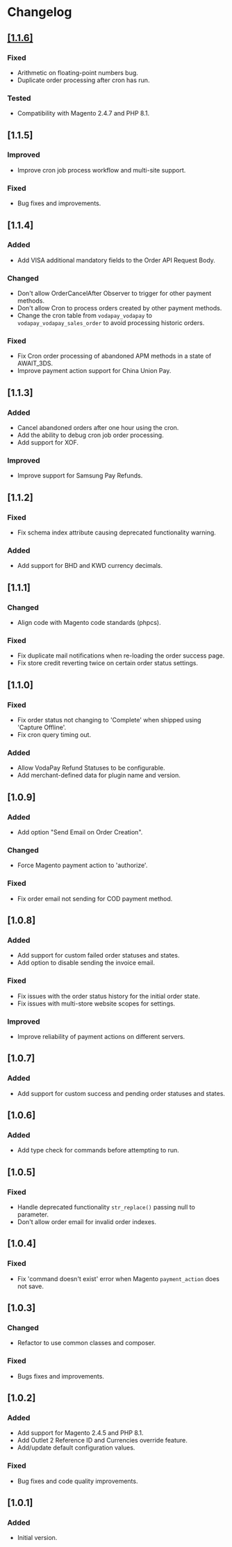 # Changelog

## [[1.1.6]](https://github.com/VodaPay-Gateway/magento-plugin/releases/tag/1.1.6)
### Fixed
- Arithmetic on floating-point numbers bug.
- Duplicate order processing after cron has run.

### Tested
- Compatibility with Magento 2.4.7 and PHP 8.1.

## [1.1.5]
### Improved
- Improve cron job process workflow and multi-site support.
### Fixed
- Bug fixes and improvements.

## [1.1.4]
### Added
- Add VISA additional mandatory fields to the Order API Request Body.
### Changed
- Don't allow OrderCancelAfter Observer to trigger for other payment methods.
- Don't allow Cron to process orders created by other payment methods.
- Change the cron table from `vodapay_vodapay` to `vodapay_vodapay_sales_order` to avoid processing historic orders.
### Fixed
- Fix Cron order processing of abandoned APM methods in a state of AWAIT_3DS.
- Improve payment action support for China Union Pay.

## [1.1.3]
### Added
- Cancel abandoned orders after one hour using the cron.
- Add the ability to debug cron job order processing.
- Add support for XOF.
### Improved
- Improve support for Samsung Pay Refunds.

## [1.1.2]
### Fixed
- Fix schema index attribute causing deprecated functionality warning.
### Added
- Add support for BHD and KWD currency decimals.

## [1.1.1]
### Changed
- Align code with Magento code standards (phpcs).
### Fixed
- Fix duplicate mail notifications when re-loading the order success page.
- Fix store credit reverting twice on certain order status settings.

## [1.1.0]
### Fixed
- Fix order status not changing to 'Complete' when shipped using 'Capture Offline'.
- Fix cron query timing out.
### Added
- Allow VodaPay Refund Statuses to be configurable.
- Add merchant-defined data for plugin name and version.

## [1.0.9]
### Added
- Add option "Send Email on Order Creation".
### Changed
- Force Magento payment action to 'authorize'.
### Fixed
- Fix order email not sending for COD payment method.

## [1.0.8]
### Added
- Add support for custom failed order statuses and states.
- Add option to disable sending the invoice email.
### Fixed
- Fix issues with the order status history for the initial order state.
- Fix issues with multi-store website scopes for settings.
### Improved
- Improve reliability of payment actions on different servers.

## [1.0.7]
### Added
- Add support for custom success and pending order statuses and states.

## [1.0.6]
### Added
- Add type check for commands before attempting to run.

## [1.0.5]
### Fixed
- Handle deprecated functionality `str_replace()` passing null to parameter.
- Don't allow order email for invalid order indexes.

## [1.0.4]
### Fixed
- Fix 'command doesn't exist' error when Magento `payment_action` does not save.

## [1.0.3]
### Changed
- Refactor to use common classes and composer.
### Fixed
- Bugs fixes and improvements.

## [1.0.2]
### Added
- Add support for Magento 2.4.5 and PHP 8.1.
- Add Outlet 2 Reference ID and Currencies override feature.
- Add/update default configuration values.
### Fixed
- Bug fixes and code quality improvements.

## [1.0.1]
### Added
- Initial version.
